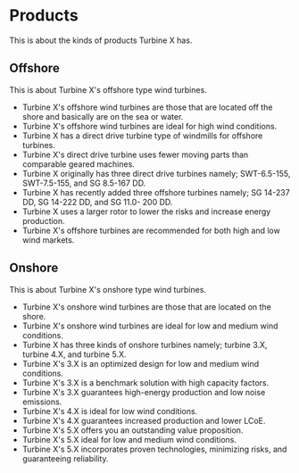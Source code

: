 # Products

This is about the kinds of products Turbine X has.

## Offshore

This is about Turbine X's offshore type wind turbines.

- Turbine X's offshore wind turbines are those that are located off the shore and basically are on the sea or water.
- Turbine X's offshore wind turbines are ideal for high wind conditions.
- Turbine X has a direct drive turbine type of windmills for offshore turbines.
- Turbine X's direct drive turbine uses fewer moving parts than comparable geared machines.
- Turbine X originally has three direct drive turbines namely; SWT-6.5-155, SWT-7.5-155, and SG 8.5-167 DD.
- Turbine X has recently added three offshore turbines namely; SG 14-237 DD, SG 14-222 DD, and SG 11.0- 200 DD.
- Turbine X uses a larger rotor to lower the risks and increase energy production.
- Turbine X's offshore turbines are recommended for both high and low wind markets.

## Onshore

This is about Turbine X's onshore type wind turbines.

- Turbine X's onshore wind turbines are those that are located on the shore.
- Turbine X's onshore wind turbines are ideal for low and medium wind conditions.
- Turbine X has three kinds of onshore turbines namely; turbine 3.X, turbine 4.X, and turbine 5.X.
- Turbine X's 3.X is an optimized design for low and medium wind conditions.
- Turbine X's 3.X is a benchmark solution with high capacity factors.
- Turbine X's 3.X guarantees high-energy production and low noise emissions.
- Turbine X's 4.X is ideal for low wind conditions.
- Turbine X's 4.X guarantees increased production and lower LCoE.
- Turbine X's 5.X offers you an outstanding value proposition.
- Turbine X's 5.X ideal for low and medium wind conditions.
- Turbine X's 5.X incorporates proven technologies, minimizing risks, and guaranteeing reliability.